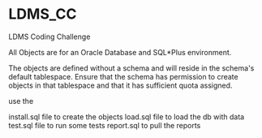 # LDMS_CC
LDMS Coding Challenge

All Objects are for an Oracle Database and SQL*Plus environment.

The objects are defined without a schema and will reside in the schema's default tablespace. Ensure that the schema has permission to create objects in that tablespace and that it has sufficient quota assigned.

use the 

  install.sql file to create the objects
  load.sql file    to load the db with data
  test.sql file    to run some tests
  report.sql       to pull the reports

